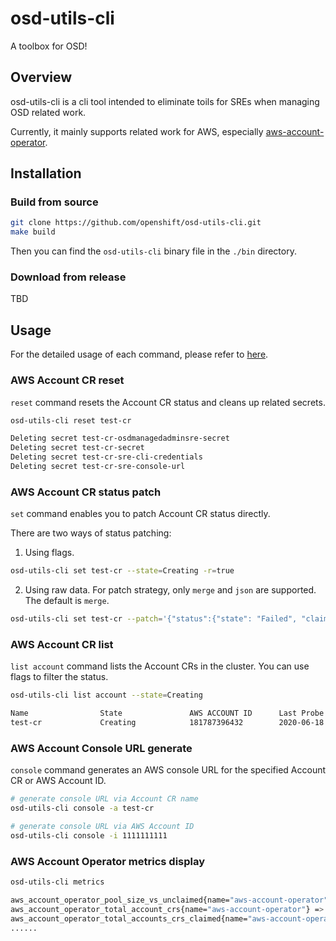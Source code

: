 # osd-utils-cli

A toolbox for OSD!

## Overview

osd-utils-cli is a cli tool intended to eliminate toils for SREs when managing OSD related work.

Currently, it mainly supports related work for AWS, especially [aws-account-operator](https://github.com/openshift/aws-account-operator).

## Installation

### Build from source

``` bash
git clone https://github.com/openshift/osd-utils-cli.git
make build
```

Then you can find the `osd-utils-cli` binary file in the `./bin` directory.

### Download from release

TBD

## Usage

For the detailed usage of each command, please refer to [here](./docs/command).

### AWS Account CR reset

`reset` command resets the Account CR status and cleans up related secrets.

``` bash
osd-utils-cli reset test-cr

Deleting secret test-cr-osdmanagedadminsre-secret
Deleting secret test-cr-secret
Deleting secret test-cr-sre-cli-credentials
Deleting secret test-cr-sre-console-url
```

### AWS Account CR status patch

`set` command enables you to patch Account CR status directly. 

There are two ways of status patching:

1. Using flags.

``` bash
osd-utils-cli set test-cr --state=Creating -r=true
```

2. Using raw data. For patch strategy, only `merge` and `json` are supported. The default is `merge`. 

```bash
osd-utils-cli set test-cr --patch='{"status":{"state": "Failed", "claimed": false}}'
```

### AWS Account CR list

`list account` command lists the Account CRs in the cluster. You can use flags to filter the status.

```bash
osd-utils-cli list account --state=Creating

Name                State               AWS ACCOUNT ID      Last Probe Time                 Last Transition Time            Message
test-cr             Creating            181787396432        2020-06-18 10:38:40 -0400 EDT   2020-06-18 10:38:40 -0400 EDT   AWS account already created
```

### AWS Account Console URL generate

`console` command generates an AWS console URL for the specified Account CR or AWS Account ID.

```bash
# generate console URL via Account CR name
osd-utils-cli console -a test-cr

# generate console URL via AWS Account ID
osd-utils-cli console -i 1111111111
```

### AWS Account Operator metrics display

```bash
osd-utils-cli metrics

aws_account_operator_pool_size_vs_unclaimed{name="aws-account-operator"} => 893.000000
aws_account_operator_total_account_crs{name="aws-account-operator"} => 2173.000000
aws_account_operator_total_accounts_crs_claimed{name="aws-account-operator"} => 436.000000
......
```
